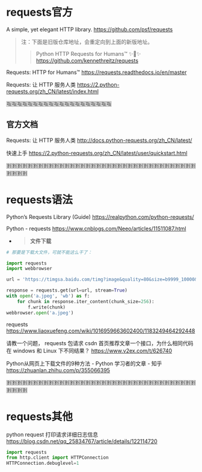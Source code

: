 
# requests官方

A simple, yet elegant HTTP library. https://github.com/psf/requests
> 注：下面是旧版仓库地址，会重定向到上面的新版地址。
>> Python HTTP Requests for Humans™ ✨🍰✨ https://github.com/kennethreitz/requests

Requests: HTTP for Humans™ https://requests.readthedocs.io/en/master

Requests: 让 HTTP 服务人类 https://2.python-requests.org/zh_CN/latest/index.html

:u6307::u6307::u6307::u6307::u6307::u6307::u6307::u6307::u6307::u6307::u6307::u6307::u6307::u6307::u6307::u6307::u6307::u6307::u6307::u6307:

## 官方文档

Requests: 让 HTTP 服务人类 http://docs.python-requests.org/zh_CN/latest/

快速上手 https://2.python-requests.org/zh_CN/latest/user/quickstart.html

:u5272::u5272::u5272::u5272::u5272::u5272::u5272::u5272::u5272::u5272::u5272::u5272::u5272::u5272::u5272::u5272::u5272::u5272::u5272::u5272::u5272::u5272::u5272::u5272::u5272::u5272::u5272::u5272::u5272::u5272::u5272::u5272::u5272::u5272::u5272::u5272::u5272::u5272::u5272::u5272:

# requests语法

Python’s Requests Library (Guide) https://realpython.com/python-requests/

Python - requests https://www.cnblogs.com/Neeo/articles/11511087.html
- > **文件下载**
```py
# 那要是下载大文件，可就不能这么干了：

import requests
import webbrowser

url = 'https://timgsa.baidu.com/timg?image&quality=80&size=b9999_10000&sec=1568638318957&di=1d7f37e7caece1c39af05b624f42f0a7&imgtype=0&src=http%3A%2F%2Fimg3.duitang.com%2Fuploads%2Fitem%2F201501%2F17%2F20150117224236_vYFmL.jpeg'

response = requests.get(url=url, stream=True)
with open('a.jpeg', 'wb') as f:
    for chunk in response.iter_content(chunk_size=256):
        f.write(chunk)
webbrowser.open('a.jpeg')
```

requests https://www.liaoxuefeng.com/wiki/1016959663602400/1183249464292448

请教一个问题， requests 包请求 csdn 首页推荐文章一个接口，为什么相同代码在 windows 和 Linux 下不同结果？ https://www.v2ex.com/t/626740

Python从网页上下载文件的9种方法 - Python 学习者的文章 - 知乎 https://zhuanlan.zhihu.com/p/355066395

:u5272::u5272::u5272::u5272::u5272::u5272::u5272::u5272::u5272::u5272::u5272::u5272::u5272::u5272::u5272::u5272::u5272::u5272::u5272::u5272::u5272::u5272::u5272::u5272::u5272::u5272::u5272::u5272::u5272::u5272::u5272::u5272::u5272::u5272::u5272::u5272::u5272::u5272::u5272::u5272:

# requests其他

python request 打印请求详细日志信息 https://blog.csdn.net/qq_25834767/article/details/122114720
```py
import requests
from http.client import HTTPConnection
HTTPConnection.debuglevel=1
```
